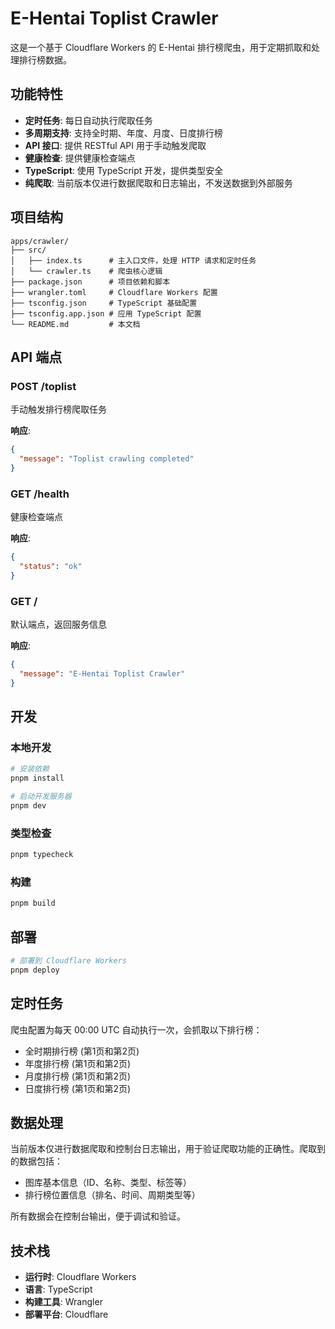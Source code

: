 # E-Hentai Toplist Crawler

这是一个基于 Cloudflare Workers 的 E-Hentai 排行榜爬虫，用于定期抓取和处理排行榜数据。

## 功能特性

- **定时任务**: 每日自动执行爬取任务
- **多周期支持**: 支持全时期、年度、月度、日度排行榜
- **API 接口**: 提供 RESTful API 用于手动触发爬取
- **健康检查**: 提供健康检查端点
- **TypeScript**: 使用 TypeScript 开发，提供类型安全
- **纯爬取**: 当前版本仅进行数据爬取和日志输出，不发送数据到外部服务

## 项目结构

```
apps/crawler/
├── src/
│   ├── index.ts      # 主入口文件，处理 HTTP 请求和定时任务
│   └── crawler.ts    # 爬虫核心逻辑
├── package.json      # 项目依赖和脚本
├── wrangler.toml     # Cloudflare Workers 配置
├── tsconfig.json     # TypeScript 基础配置
├── tsconfig.app.json # 应用 TypeScript 配置
└── README.md         # 本文档
```

## API 端点

### POST /toplist
手动触发排行榜爬取任务

**响应**:
```json
{
  "message": "Toplist crawling completed"
}
```

### GET /health
健康检查端点

**响应**:
```json
{
  "status": "ok"
}
```

### GET /
默认端点，返回服务信息

**响应**:
```json
{
  "message": "E-Hentai Toplist Crawler"
}
```

## 开发

### 本地开发
```bash
# 安装依赖
pnpm install

# 启动开发服务器
pnpm dev
```

### 类型检查
```bash
pnpm typecheck
```

### 构建
```bash
pnpm build
```

## 部署

```bash
# 部署到 Cloudflare Workers
pnpm deploy
```

## 定时任务

爬虫配置为每天 00:00 UTC 自动执行一次，会抓取以下排行榜：

- 全时期排行榜 (第1页和第2页)
- 年度排行榜 (第1页和第2页)
- 月度排行榜 (第1页和第2页)
- 日度排行榜 (第1页和第2页)

## 数据处理

当前版本仅进行数据爬取和控制台日志输出，用于验证爬取功能的正确性。爬取到的数据包括：

- 图库基本信息（ID、名称、类型、标签等）
- 排行榜位置信息（排名、时间、周期类型等）

所有数据会在控制台输出，便于调试和验证。

## 技术栈

- **运行时**: Cloudflare Workers
- **语言**: TypeScript
- **构建工具**: Wrangler
- **部署平台**: Cloudflare